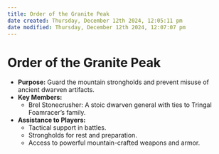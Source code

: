 ```yaml
---
title: Order of the Granite Peak
date created: Thursday, December 12th 2024, 12:05:11 pm
date modified: Thursday, December 12th 2024, 12:07:07 pm
---
```

# Order of the Granite Peak
- **Purpose:** Guard the mountain strongholds and prevent misuse of ancient dwarven artifacts.
- **Key Members:**
    - Brel Stonecrusher: A stoic dwarven general with ties to Tringal Foamracer’s family.
- **Assistance to Players:**
    - Tactical support in battles.
    - Strongholds for rest and preparation.
    - Access to powerful mountain-crafted weapons and armor.
